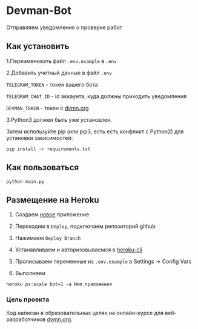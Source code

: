 # Devman-Bot
Отправляем уведомления о проверке работ 

## Как установить
    
1.Переименовать файл  `.env.example` в `.env`
    
2.Добавить учетный данные в файл `.env` 

`TELEGRAM_TOKEN`  -   токен вашего бота

`TELEGRAM_CHAT_ID` -  id аккаунта, куда должны приходить уведомления
        
`DEVMAN_TOKEN`    -   токен с [dvmn.org](https://dvmn.org/api/docs/)
    
3.Python3 должен быть уже установлен. 

Затем используйте pip (или pip3, есть есть конфликт с Python2) для установки зависимостей:
   
    pip install -r requirements.txt
    
## Как пользоваться

    python main.py

## Размещение на Heroku

1. Создаем [новое](https://dashboard.heroku.com/new-app) приложение

2. Переходим в `Deploy`, подключаем репозиторий github

3. Нажимаем `Deploy Branch`

4. Устанавливаем и авторизовываемся в [heroku-cli](https://devcenter.heroku.com/articles/heroku-cli#download-and-install)

5. Прописываем переменные из `.env.example` в Settings -> Config Vars

6. Выполняем
```
heroku ps:scale bot=1 -a Имя_приложения
```

### Цель проекта
Код написан в образовательных целях на онлайн-курсе для веб-разработчиков [dvmn.org](https://dvmn.org).
